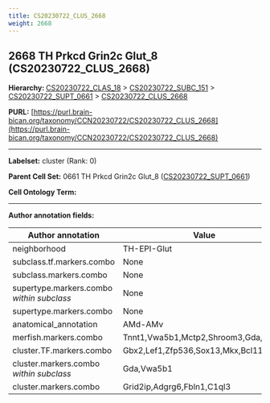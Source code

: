 ```yaml
---
title: CS20230722_CLUS_2668
weight: 2668
---
```

## 2668 TH Prkcd Grin2c Glut_8 (CS20230722_CLUS_2668)
<b>Hierarchy: </b>
[CS20230722_CLAS_18](../CS20230722_CLAS_18) >
[CS20230722_SUBC_151](../CS20230722_SUBC_151) >
[CS20230722_SUPT_0661](../CS20230722_SUPT_0661) >
[CS20230722_CLUS_2668](../CS20230722_CLUS_2668)

**PURL:** [https://purl.brain-bican.org/taxonomy/CCN20230722/CS20230722_CLUS_2668](https://purl.brain-bican.org/taxonomy/CCN20230722/CS20230722_CLUS_2668)

---


**Labelset:** cluster (Rank: 0)

**Parent Cell Set:** 0661 TH Prkcd Grin2c Glut_8 ([CS20230722_SUPT_0661](../CS20230722_SUPT_0661))



**Cell Ontology Term:** 

[MARKER GENES.]: #


---

[TRANSFERRED ANNOTATIONS.]: #


[AUTHOR ANNOTATION FIELDS.]: #


**Author annotation fields:**

| Author annotation | Value |
|-------------------|-------|
|neighborhood|TH-EPI-Glut|
|subclass.tf.markers.combo|None|
|subclass.markers.combo|None|
|supertype.markers.combo _within subclass_|None|
|supertype.markers.combo|None|
|anatomical_annotation|AMd-AMv|
|merfish.markers.combo|Tnnt1,Vwa5b1,Mctp2,Shroom3,Gda,C1ql3|
|cluster.TF.markers.combo|Gbx2,Lef1,Zfp536,Sox13,Mkx,Bcl11a|
|cluster.markers.combo _within subclass_|Gda,Vwa5b1|
|cluster.markers.combo|Grid2ip,Adgrg6,Fbln1,C1ql3|
